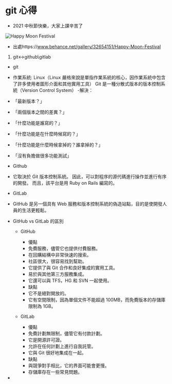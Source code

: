 # git 心得

- 2021 中秋節快樂，大家上課辛苦了

![Happy Moon Festival](https://mir-s3-cdn-cf.behance.net/project_modules/disp/fec74e32654151.568e2bc66a28a.gif "Optional title")

- 出處https://www.behance.net/gallery/32654151/Happy-Moon-Festival

1. git<->github\gitlab

- git

* 作業系統: Linux（Linux 嚴格來說是單指作業系統的核心，因作業系統中包含了許多使用者圖形介面和其他實用工具）
  Git 是一種分散式版本的版本控制系統（Version Control System） -解決：

- 「最新版本？」
- 「兩個版本之間的差異？」
- 「什麼功能是誰寫的？」
- 「什麼功能是在什麼時候寫的？」
- 「什麼功能是什麼時候拿掉的？誰拿掉的？」
- 「沒有負擔做很多功能測試」

- Github

* 它取決於 Git 版本控制系統。 因此，可以對程序的源代碼進行操作並進行有序的開發。 而且，該平台是用 Ruby on Rails 編寫的。

- GitLab

* GitHub 是另一個具有 Web 服務和版本控制系統的偽造站點，目的是使開發人員的生活更輕鬆。

- GitHub vs GitLab 的區別

  - GitHub

    - 優點

    * 免費服務，儘管它也提供付費服務。
    * 在回購結構中非常快速的搜索。
    * 社區很大，很容易找到幫助。
    * 它提供了與 Git 合作和良好集成的實用工具。
    * 易於與其他第三方服務集成。
    * 它還可以與 TFS，HG 和 SVN 一起使用。

    - 缺點

    * 它不是絕對開放的。
    * 它有空間限制，因為單個文件不能超過 100MB，而免費版本的存儲庫限制為 1GB。

  - GitLab

    - 優點

    * 免費計劃無限制，儘管它有付款計劃。
    * 它是開源許可證。
    * 允許在任何計劃上進行自我託管。
    * 它與 Git 很好地集成在一起。

    - 缺點

    * 與競爭對手相比，它的界面可能會更慢。
    * 存儲庫存在一些常見問題。

-
